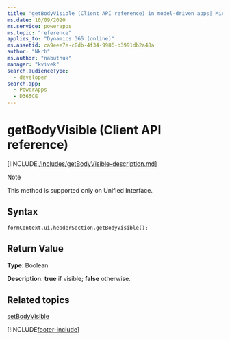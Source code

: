```yaml
---
title: "getBodyVisible (Client API reference) in model-driven apps| MicrosoftDocs"
ms.date: 10/09/2020
ms.service: powerapps
ms.topic: "reference"
applies_to: "Dynamics 365 (online)"
ms.assetid: ca9eee7e-c8db-4f34-9986-b3991db2a48a
author: "Nkrb"
ms.author: "nabuthuk"
manager: "kvivek"
search.audienceType: 
  - developer
search.app: 
  - PowerApps
  - D365CE
---
```


# getBodyVisible (Client API reference)

[!INCLUDE[./includes/getBodyVisible-description.md](./includes/getBodyVisible-description.md)]

> [!NOTE]
> This method is supported only on Unified Interface.

## Syntax

`formContext.ui.headerSection.getBodyVisible();`

## Return Value

**Type**: Boolean

**Description**: **true** if visible; **false** otherwise.

## Related topics

[setBodyVisible](setBodyVisible.md)

[!INCLUDE[footer-include](../../../../../includes/footer-banner.md)]